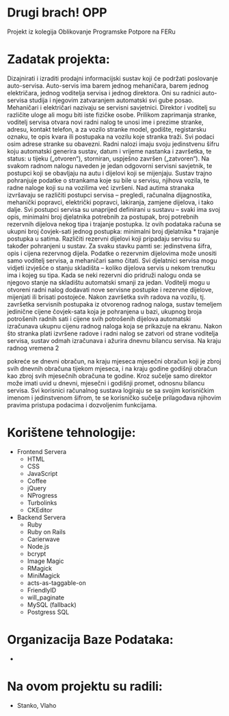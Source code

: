 Drugi brach!
OPP
===

Projekt iz kolegija Oblikovanje Programske Potpore na FERu

Zadatak projekta:
===
 Dizajnirati i izraditi prodajni informacijski sustav koji će podržati poslovanje auto-servisa. Auto-servis 
 ima barem jednog mehaničara, barem jednog električara, jednog voditelja servisa i jednog direktora. 
 Oni su radnici auto-servisa studija i njegovim zatvaranjem automatski svi gube posao. Mehaničari i 
 električari nazivaju se servisni savjetnici. Direktor i voditelj su različite uloge ali mogu biti iste fizičke 
 osobe. 
 Prilikom zaprimanja stranke, voditelj servisa otvara novi radni nalog te unosi ime i prezime stranke, 
 adresu, kontakt telefon, a za vozilo stranke model, godište, registarsku oznaku, te opis kvara ili 
 postupaka na vozilu koje stranka traži. Svi podaci osim adrese stranke su obavezni. Radni nalozi imaju 
 svoju jedinstvenu šifru koju automatski generira sustav, datum i vrijeme nastanka i završetka, te 
 status: u tijeku („otvoren“), storniran, uspješno završen („zatvoren“). Na svakom radnom nalogu 
 naveden je jedan odgovorni servisni savjetnik, te postupci koji se obavljaju na autu i dijelovi koji se 
 mijenjaju. Sustav trajno pohranjuje podatke o strankama koje su bile u servisu, njihova vozila, te 
 radne naloge koji su na vozilima već izvršeni. 
 Nad autima stranaka izvršavaju se različiti postupci servisa – pregledi, računalna dijagnostika, 
 mehanički popravci, električki popravci, lakiranja, zamjene dijelova, i tako dalje. Svi postupci servisa 
 su unaprijed definirani u sustavu – svaki ima svoj opis, minimalni broj djelatnika potrebnih za 
 postupak, broj potrebnih rezervnih dijelova nekog tipa i trajanje postupka. Iz ovih podataka računa se 
 ukupni broj čovjek-sati jednog postupka: minimalni broj djelatnika * trajanje postupka u satima. 
 Različiti rezervni dijelovi koji pripadaju servisu su također pohranjeni u sustav. Za svaku stavku pamti 
 se: jedinstvena šifra, opis i cijena rezervnog dijela. Podatke o rezervnim dijelovima može unositi samo 
 voditelj servisa, a mehaničari samo čitati. Svi djelatnici servisa mogu vidjeti izvješće o stanju skladišta 
 – koliko dijelova servis u nekom trenutku ima i kojeg su tipa. Kada se neki rezervni dio pridruži nalogu 
 onda se njegovo stanje na skladištu automatski smanji za jedan. Voditelji mogu u otvoreni radni nalog 
 dodavati nove servisne postupke i rezervne dijelove, mijenjati ili brisati postojeće. 
 Nakon završetka svih radova na vozilu, tj. završetka servisnih postupaka iz otvorenog radnog naloga, 
 sustav temeljem jedinične cijene čovjek-sata koja je pohranjena u bazi, ukupnog broja potrošenih 
 radnih sati i cijene svih potrošenih dijelova automatski izračunava ukupnu cijenu radnog naloga koja 
 se prikazuje na ekranu. Nakon što stranka plati izvršene radove i radni nalog se zatvori od strane 
 voditelja servisa, sustav odmah izračunava i ažurira dnevnu bilancu servisa. Na kraju radnog vremena 2 
  
 pokreće se dnevni obračun, na kraju mjeseca mjesečni obračun koji je zbroj svih dnevnih obračuna 
 tijekom mjeseca, i na kraju godine godišnji obračun kao zbroj svih mjesečnih obračuna te godine. 
 Kroz sučelje samo direktor može imati uvid u dnevni, mjesečni i godišnji promet, odnosnu bilancu 
 servisa. Svi korisnici računalnog sustava logiraju se sa svojim korisničkim imenom i jedinstvenom 
 šifrom, te se korisničko sučelje prilagođava njihovim pravima pristupa podacima i dozvoljenim 
 funkcijama. 

 
Korištene tehnologije:
===
  - Frontend Servera
     - HTML
     - CSS
     - JavaScript
     - Coffee
     - jQuery
     - NProgress
     - Turbolinks
     - CKEditor
  - Backend Servera
     - Ruby
     - Ruby on Rails
     - Carierwave
     - Node.js
     - bcrypt
     - Image Magic
     - RMagick
     - MiniMagick
     - acts-as-taggable-on
     - FriendlyID
     - will_paginate
     - MySQL (fallback)
     - Postgress SQL
  
Organizacija Baze Podataka:
===
 - 
 
Na ovom projektu su radili:
===
 - Stanko, Vlaho
